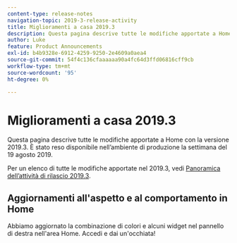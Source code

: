 ```yaml
---
content-type: release-notes
navigation-topic: 2019-3-release-activity
title: Miglioramenti a casa 2019.3
description: Questa pagina descrive tutte le modifiche apportate a Home con la versione 2019.3. È stato reso disponibile nell’ambiente di produzione la settimana del 19 agosto 2019.
author: Luke
feature: Product Announcements
exl-id: b4b9328e-6912-4259-9250-2e4609a0aea4
source-git-commit: 54f4c136cfaaaaaa90a4fc64d3ffd06816cff9cb
workflow-type: tm+mt
source-wordcount: '95'
ht-degree: 0%

---
```


# Miglioramenti a casa 2019.3

Questa pagina descrive tutte le modifiche apportate a Home con la versione 2019.3. È stato reso disponibile nell’ambiente di produzione la settimana del 19 agosto 2019.

Per un elenco di tutte le modifiche apportate nel 2019.3, vedi [Panoramica dell’attività di rilascio 2019.3](../../../../product-announcements/product-releases/quarterly-release-archive/2019.3-release-activity/2019.3-release-activity-overview.md).

## Aggiornamenti all&#39;aspetto e al comportamento in Home

Abbiamo aggiornato la combinazione di colori e alcuni widget nel pannello di destra nell&#39;area Home. Accedi e dai un&#39;occhiata!
